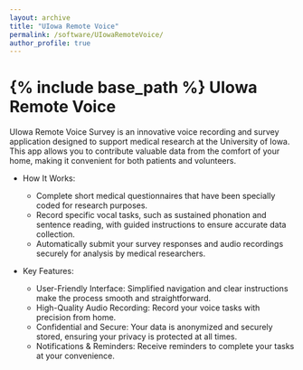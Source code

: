 ```yaml
---
layout: archive
title: "UIowa Remote Voice"
permalink: /software/UIowaRemoteVoice/
author_profile: true
---
```


{% include base_path %}
UIowa Remote Voice
======
UIowa Remote Voice Survey is an innovative voice recording and survey application designed to support medical research at the University of Iowa. This app allows you to contribute valuable data from the comfort of your home, making it convenient for both patients and volunteers.

* How It Works:
    * Complete short medical questionnaires that have been specially coded for research purposes.
    * Record specific vocal tasks, such as sustained phonation and sentence reading, with guided instructions to ensure accurate data collection.
    * Automatically submit your survey responses and audio recordings securely for analysis by medical researchers. 

* Key Features:
    * User-Friendly Interface: Simplified navigation and clear instructions make the process smooth and straightforward.
    * High-Quality Audio Recording: Record your voice tasks with precision from home.
    * Confidential and Secure: Your data is anonymized and securely stored, ensuring your privacy is protected at all times.
    * Notifications & Reminders: Receive reminders to complete your tasks at your convenience.
